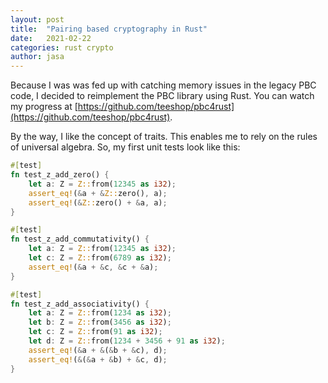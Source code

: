 ```yaml
---
layout: post
title:  "Pairing based cryptography in Rust"
date:   2021-02-22
categories: rust crypto
author: jasa
---
```


Because I was was fed up with catching memory issues in the legacy PBC code, I decided to reimplement the PBC library using Rust. You can watch my progress at [https://github.com/teeshop/pbc4rust](https://github.com/teeshop/pbc4rust).

By the way, I like the concept of traits. This enables me to rely on the rules of universal algebra. So, my first unit tests look like this:

```rust
#[test]
fn test_z_add_zero() {
    let a: Z = Z::from(12345 as i32);
    assert_eq!(&a + &Z::zero(), a);
    assert_eq!(&Z::zero() + &a, a);
}

#[test]
fn test_z_add_commutativity() {
    let a: Z = Z::from(12345 as i32);
    let c: Z = Z::from(6789 as i32);
    assert_eq!(&a + &c, &c + &a);
}

#[test]
fn test_z_add_associativity() {
    let a: Z = Z::from(1234 as i32);
    let b: Z = Z::from(3456 as i32);
    let c: Z = Z::from(91 as i32);
    let d: Z = Z::from(1234 + 3456 + 91 as i32);
    assert_eq!(&a + &(&b + &c), d);
    assert_eq!(&(&a + &b) + &c, d);
}
```